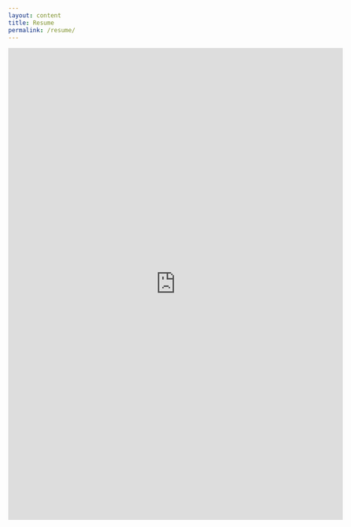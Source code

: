 ```yaml
---
layout: content
title: Resume
permalink: /resume/
---
```


<embed src="https://nick-paiva.github.io/assets/resume/Resume-7-7.pdf" type="application/pdf" width="680px" height="960px"/>
